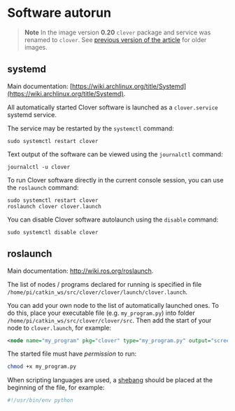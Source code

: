 Software autorun
===

> **Note** In the image version **0.20** `clever` package and service was renamed to `clover`. See [previous version of the article](https://github.com/CopterExpress/clover/blob/v0.19/docs/en/autolaunch.md) for older images.

systemd
---

Main documentation: [https://wiki.archlinux.org/title/Systemd](https://wiki.archlinux.org/title/Systemd).

All automatically started Clover software is launched as a `clover.service` systemd service.

The service may be restarted by the `systemctl` command:

```(bash)
sudo systemctl restart clover
```

Text output of the software can be viewed using the `journalctl` command:

```(bash)
journalctl -u clover
```

To run Clover software directly in the current console session, you can use the `roslaunch` command:

```(bash)
sudo systemctl restart clover
roslaunch clover clover.launch
```

You can disable Clover software autolaunch using the `disable` command:

```(bash)
sudo systemctl disable clover
```

roslaunch
---

Main documentation: http://wiki.ros.org/roslaunch.

The list of nodes / programs declared for running is specified in file `/home/pi/catkin_ws/src/clover/clover/launch/clover.launch`.

You can add your own node to the list of automatically launched ones. To do this, place your executable file (e.g. `my_program.py`) into folder `/home/pi/catkin_ws/src/clover/clover/src`. Then add the start of your node to `clover.launch`, for example:

```xml
<node name="my_program" pkg="clover" type="my_program.py" output="screen"/>
```

The started file must have *permission* to run:

```bash
chmod +x my_program.py
```

When scripting languages are used, a [shebang](https://en.wikipedia.org/wiki/Shebang_(Unix)) should be placed at the beginning of the file, for example:

```bash
#!/usr/bin/env python
```
